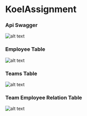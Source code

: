 # KoelAssignment


### Api Swagger

![alt text](https://user-images.githubusercontent.com/20839643/119752291-60133c80-beba-11eb-940e-03bd1cfcf2fb.png)


### Employee Table 

![alt text](https://user-images.githubusercontent.com/20839643/119751714-4f15fb80-beb9-11eb-8226-2ec354731f48.png)

### Teams Table

![alt text](https://user-images.githubusercontent.com/20839643/119751959-c6e42600-beb9-11eb-9357-9c6f03e28784.png)

### Team Employee Relation Table

![alt text](https://user-images.githubusercontent.com/20839643/119752220-35c17f00-beba-11eb-8fad-7a1193d434b8.png)

